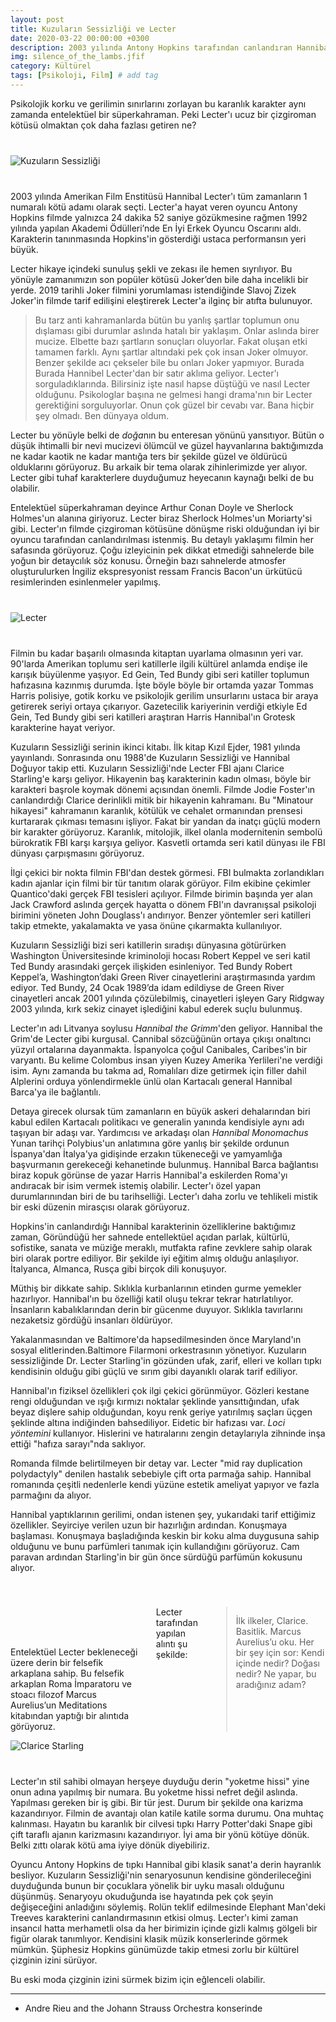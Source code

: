 ```yaml
---
layout: post
title: Kuzuların Sessizliği ve Lecter
date: 2020-03-22 00:00:00 +0300
description: 2003 yılında Antony Hopkins tarafından canlandıran Hannibal Lecter karakteri Amerikan Film Enstitüsü tarafından tüm zamanların 1 numaralı kötü adamı olarak seçildi.
img: silence_of_the_lambs.jfif
category: Kültürel
tags: [Psikoloji, Film] # add tag
---
```


Psikolojik korku ve gerilimin sınırlarını zorlayan bu karanlık karakter aynı zamanda entelektüel bir süperkahraman. Peki Lecter'ı ucuz bir çizgiroman kötüsü olmaktan çok daha fazlası getiren ne?

<div class="row" style="margin-bottom: 2.5rem; margin-top: 2.5rem;">
   <div class="ten columns"><img class="u-max-full-width" src="https://tozbulut.github.io/images/silence_of_the_lambs.jfif" alt="Kuzuların Sessizliği"></div>
   <div class="two column"></div>
</div>
        
2003 yılında Amerikan Film Enstitüsü Hannibal Lecter'ı tüm zamanların 1 numaralı kötü adamı olarak seçti. Lecter'a hayat veren oyuncu Antony Hopkins filmde yalnızca 24 dakika 52 saniye gözükmesine rağmen 1992 yılında yapılan Akademi Ödülleri’nde En İyi Erkek Oyuncu Oscarını aldı. Karakterin tanınmasında Hopkins'in gösterdiği ustaca performansın yeri büyük.

Lecter hikaye içindeki sunuluş şekli ve zekası ile hemen sıyrılıyor. Bu yönüyle zamanımızın son popüler kötüsü Joker’den bile daha incelikli bir yerde. 2019 tarihli Joker filmini yorumlaması istendiğinde Slavoj Zizek Joker'in filmde tarif edilişini eleştirerek Lecter'a ilginç bir atıfta bulunuyor.

>Bu tarz anti kahramanlarda bütün bu yanlış şartlar toplumun onu dışlaması gibi durumlar aslında hatalı bir yaklaşım. Onlar aslında birer mucize. Elbette bazı şartların sonuçları oluyorlar. Fakat oluşan etki tamamen farklı. Aynı şartlar altındaki pek çok insan Joker olmuyor. Benzer şekilde acı çekseler bile bu onları Joker yapmıyor. Burada Burada Hannibel Lecter'dan bir satır aklıma geliyor. Lecter'ı sorguladıklarında. Bilirsiniz işte nasıl hapse düştüğü ve nasıl Lecter olduğunu. Psikologlar başına ne gelmesi hangi drama'nın bir Lecter gerektiğini sorguluyorlar. Onun çok güzel bir cevabı var. Bana hiçbir şey olmadı. Ben dünyaya oldum.

Lecter bu yönüyle belki de *doğa*nın bu enteresan yönünü yansıtıyor. Bütün o düşük ihtimalli bir nevi mucizevi ölümcül ve güzel hayvanlarına baktığımızda ne kadar kaotik ne kadar mantığa ters bir şekilde güzel ve öldürücü olduklarını görüyoruz. Bu arkaik bir tema olarak zihinlerimizde yer alıyor. Lecter gibi tuhaf karakterlere duyduğumuz heyecanın kaynağı belki de bu olabilir.

Entelektüel süperkahraman deyince Arthur Conan Doyle ve Sherlock Holmes'un alanına giriyoruz. Lecter biraz Sherlock Holmes'un Moriarty'si gibi. Lecter'ın filmde çizgiroman kötüsüne dönüşme riski olduğundan iyi bir oyuncu tarafından canlandırılması istenmiş. Bu detaylı yaklaşımı filmin her safasında görüyoruz. Çoğu izleyicinin pek dikkat etmediği sahnelerde bile yoğun bir detaycılık söz konusu. Örneğin bazı sahnelerde atmosfer oluşturulurken İngiliz ekspresyonist ressam Francis Bacon'un ürkütücü resimlerinden esinlenmeler yapılmış.

<div class="row" style="margin-bottom: 2.5rem; margin-top: 2.5rem;">
   <div class="ten columns"><img class="u-max-full-width" src="https://tozbulut.github.io/images/lecter.png" alt="Lecter"></div>
   <div class="one column"></div>
</div>

Filmin bu kadar başarılı olmasında kitaptan uyarlama olmasının yeri var. 90'larda Amerikan toplumu seri katillerle ilgili kültürel anlamda endişe ile karışık büyülenme yaşıyor. Ed Gein, Ted Bundy gibi seri katiller toplumun hafızasına kazınmış durumda. İşte böyle böyle bir ortamda yazar Tommas Harris polisiye, gotik korku ve psikolojik gerilim unsurlarını ustaca bir araya getirerek seriyi ortaya çıkarıyor. Gazetecilik kariyerinin verdiği etkiyle Ed Gein, Ted Bundy gibi seri katilleri araştıran Harris Hannibal'ın Grotesk karakterine hayat veriyor.

Kuzuların Sessizliği serinin ikinci kitabı. İlk kitap Kızıl Ejder, 1981 yılında yayınlandı. Sonrasında onu 1988'de Kuzuların Sessizliği ve Hannibal Doğuyor takip etti. Kuzuların Sessizliği'nde Lecter FBI ajanı Clarice Starling'e karşı geliyor. Hikayenin baş karakterinin kadın olması, böyle bir karakteri başrole koymak dönemi açısından önemli. Filmde Jodie Foster'ın canlandırdığı Clarice derinlikli mitik bir hikayenin kahramanı. Bu "Minatour hikayesi" kahramanın karanlık, kötülük ve cehalet ormanından prensesi kurtararak çıkması temasını işliyor. Fakat bir yandan da inatçı güçlü modern bir karakter görüyoruz. Karanlık, mitolojik, ilkel olanla modernitenin sembolü bürokratik FBI karşı karşıya geliyor. Kasvetli ortamda seri katil dünyası ile FBI dünyası çarpışmasını görüyoruz.

İlgi çekici bir nokta filmin FBI'dan destek görmesi. FBI bulmakta zorlandıkları kadın ajanlar için filmi bir tür tanıtım olarak görüyor. Film ekibine çekimler Quantico'daki gerçek FBI tesisleri açılıyor. Filmde birimin başında yer alan Jack Crawford aslında gerçek hayatta o dönem FBI'ın davranışsal psikoloji birimini yöneten John Douglass'ı andırıyor. Benzer yöntemler seri katilleri takip etmekte, yakalamakta ve yasa önüne çıkarmakta kullanılıyor.

Kuzuların Sessizliği bizi seri katillerin sıradışı dünyasına götürürken Washington Üniversitesinde kriminoloji hocası Robert Keppel ve seri katil Ted Bundy arasındaki gerçek ilişkiden esinleniyor. Ted Bundy Robert Keppel’a, Washington’daki Green River cinayetlerini araştırmasında yardım ediyor. Ted Bundy, 24 Ocak 1989’da idam edildiyse de Green River cinayetleri ancak 2001 yılında çözülebilmiş, cinayetleri işleyen Gary Ridgway 2003 yılında, kırk sekiz cinayet işlediğini kabul ederek suçlu bulunmuş.

Lecter'ın adı Litvanya soylusu *Hannibal the Grimm*'den geliyor. Hannibal the Grim'de Lecter gibi kurgusal. Cannibal sözcüğünün ortaya çıkışı onaltıncı yüzyıl ortalarına dayanmakta. İspanyolca çoğul Canibales, Caribes'in bir varyantı. Bu kelime Colombus insan yiyen Kuzey Amerika Yerlileri'ne verdiği isim. Aynı zamanda bu takma ad, Romalıları dize getirmek için filler dahil Alplerini orduya yönlendirmekle ünlü olan Kartacalı general Hannibal Barca'ya ile bağlantılı. 

Detaya girecek olursak tüm zamanların en büyük askeri dehalarından biri kabul edilen Kartacalı politikacı ve generalin yanında kendisiyle aynı adı taşıyan bir adaşı var. Yardımcısı ve arkadaşı olan *Hannibal Monomachus* Yunan tarihçi Polybius'un anlatımına göre yanlış bir şekilde ordunun İspanya'dan İtalya'ya gidişinde erzakın tükeneceği ve yamyamlığa başvurmanın gerekeceği kehanetinde bulunmuş. Hannibal Barca bağlantısı biraz kopuk görünse de yazar Harris Hannibal'a eskilerden Roma'yı andıracak bir isim vermek istemiş olabilir. Lecter'ı özel yapan durumlarınından biri de bu tarihselliği. Lecter'ı daha zorlu ve tehlikeli mistik bir eski düzenin mirasçısı olarak görüyoruz.

Hopkins'in canlandırdığı Hannibal karakterinin özelliklerine baktığımız zaman, Göründüğü her sahnede entellektüel açıdan parlak, kültürlü, sofistike, sanata ve müziğe meraklı, mutfakta rafine zevklere sahip olarak biri olarak portre ediliyor. Bir şekilde iyi eğitim almış olduğu anlaşılıyor. İtalyanca, Almanca, Rusça gibi birçok dili konuşuyor.

Müthiş bir dikkate sahip. Sıklıkla kurbanlarının etinden gurme yemekler hazırlıyor. Hannibal'ın bu özelliği katil oluşu tekrar tekrar hatırlatılıyor. İnsanların kabalıklarından derin bir gücenme duyuyor. Sıklıkla tavırlarını nezaketsiz gördüğü insanları öldürüyor.

Yakalanmasından ve Baltimore'da hapsedilmesinden önce Maryland'ın sosyal elitlerinden.Baltimore Filarmoni orkestrasının yönetiyor. Kuzuların sessizliğinde Dr. Lecter Starling'in gözünden ufak, zarif, elleri ve kolları tıpkı kendisinin olduğu gibi güçlü ve sırım gibi dayanıklı olarak tarif ediliyor.

Hannibal'ın fiziksel özellikleri çok ilgi çekici görünmüyor. Gözleri kestane rengi olduğundan ve ışığı kırmızı noktalar şeklinde yansıttığından, ufak beyaz dişlere sahip olduğundan, koyu renk geriye yatırılmış saçları üçgen şeklinde altına indiğinden bahsediliyor. Eidetic bir hafızası var. <em>Loci yöntemini</em> kullanıyor. Hislerini ve hatıralarını zengin detaylarıyla zihninde inşa ettiği "hafıza sarayı"nda saklıyor.

Romanda filmde belirtilmeyen bir detay var. Lecter "mid ray duplication polydactyly" denilen hastalık sebebiyle çift orta parmağa sahip. Hannibal romanında çeşitli nedenlerle kendi yüzüne estetik ameliyat yapıyor ve fazla parmağını da alıyor.

Hannibal yaptıklarının gerilimi, ondan istenen şey, yukarıdaki tarif ettiğimiz özellikler. Seyirciye verilen uzun bir hazırlığın ardından. Konuşmaya başlaması. Konuşmaya başladığında keskin bir koku alma duygusuna sahip olduğunu ve bunu parfümleri tanımak için kullandığını görüyoruz. Cam paravan ardından Starling'in bir gün önce sürdüğü parfümün kokusunu alıyor.

<div class="row" style="margin-bottom: 2.5rem; margin-top: 2.5rem;">
   <div class="nine columns">
      <p style="
         padding-top: 4rem;
         ">Entelektüel Lecter bekleneceği üzere derin bir felsefik arkaplana sahip. Bu felsefik arkaplan Roma İmparatoru ve stoacı filozof Marcus Aurelius’un Meditations kitabından yaptığı bir alıntıda görüyoruz.</p>
      <p>Lecter tarafından yapılan alıntı şu şekilde:</p>
      <blockquote>
         <p>İlk ilkeler, Clarice. Basitlik. Marcus Aurelius’u oku. Her bir şey için sor: Kendi içinde nedir? Doğası nedir? Ne yapar, bu aradığınız adam?</p>
      </blockquote>
   </div>
   <div class="three columns" style="
      "><img class="u-max-full-width" src="https://tozbulut.github.io/images/clarice_starling.jpg" alt="Clarice Starling"></div>
</div>

Lecter'ın stil sahibi olmayan herşeye duyduğu derin "yoketme hissi" yine onun adına yapılmış bir numara. Bu yoketme hissi nefret değil aslında. Yapılması gereken bir iş gibi. Bir tür jest. Durum bir şekilde ona karizma kazandırıyor. Filmin de avantajı olan katile katile sorma durumu. Ona muhtaç kalınması. Hayatın bu karanlık bir cilvesi tıpkı Harry Potter'daki Snape gibi çift taraflı ajanın karizmasını kazandırıyor. İyi ama bir yönü kötüye dönük. Belki zıttı olarak kötü ama iyiye dönük diyebiliriz.

Oyuncu Antony Hopkins de tıpkı Hannibal gibi klasik sanat'a derin hayranlık besliyor. Kuzuların Sessizliği'nin senaryosunun kendisine gönderileceğini duyduğunda bunun bir çocuklara yönelik bir uyku masalı olduğunu düşünmüş. Senaryoyu okuduğunda ise hayatında pek çok şeyin değişeceğini anladığını söylemiş. Rolün teklif edilmesinde Elephant Man'deki Treeves karakterini canlandırmasının etkisi olmuş. Lecter'ı kimi zaman insancıl hatta merhametli olsa da her birimizin içinde gizli kalmış gölgeli bir figür olarak tanımlıyor. Kendisini klasik müzik konserlerinde görmek mümkün. Şüphesiz Hopkins günümüzde takip etmesi zorlu bir kültürel çizginin izini sürüyor. 

Bu eski moda çizginin izini sürmek bizim için eğlenceli olabilir.

-----------------------

* Andre Rieu and the Johann Strauss Orchestra konserinde
